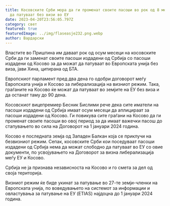 ```yaml
---
title: Косовските Срби мора да ги променат своите пасоши во рок од 8 месеци за
  да патуваат без визи во ЕУ
date: 2023-04-20T23:56:05.797Z
category: свет
featured: true
featuredImage: ../img/flaseasje232.png.webp
author: Вардарски
---
```


Властите во Приштина им даваат рок од осум месеци на косовските Срби да ги заменат своите пасоши издадени од Србија со пасоши издадени од Косово за да можат да патуваат во Европската унија без виза, јави Хина, цитирана од БТА.

Европскиот парламент пред два дена го одобри договорот меѓу Европската унија и Косово за либерализација на визниот режим. Така, граѓаните на Косово ќе можат да патуваат во земјите на ЕУ без виза и да останат таму до 90 дена.

Косовскиот вицепремиер Бесник Бислими рече дека сите иматели на пасоши издадени од Србија имаат осум месеци да аплицираат за пасоши издадени од Косово. Ги повикува сите граѓани на Косово да ги променат своите пасоши во овој период за да имаат важечки пасош до стапувањето во сила на Договорот на 1 јануари 2024 година.

Косово е последната земја од Западен Балкан која се приклучи на безвизниот режим. Сепак, косовските Срби кои поседуваат пасоши издадени од Србија нема да можат слободно да патуваат во ЕУ со овие документи, по усвојувањето на Договорот за визна либерализација меѓу ЕУ и Косово.

Србија не ја признава независноста на Косово и го смета за дел од своја територија.

Визниот режим ќе биде укинат за патување во 27-те земји-членки на Европската унија, по воведувањето на системот за информации и овластувања за патување на ЕУ (ETIAS) најдоцна до 1 јануари 2024 година.
